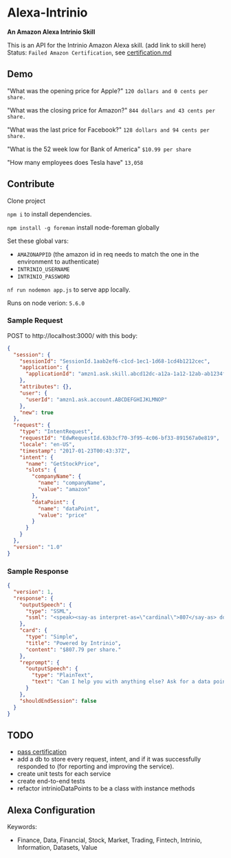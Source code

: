 # Alexa-Intrinio
**An Amazon Alexa Intrinio Skill**

This is an API for the Intrinio Amazon Alexa skill.
(add link to skill here)
Status: `Failed Amazon Certification`, see [certification.md](./certification.md)


## Demo
"What was the opening price for Apple?" `120 dollars and 0 cents per share.`

"What was the closing price for Amazon?" `844 dollars and 43 cents per share.`

"What was the last price for Facebook?" `128 dollars and 94 cents per share.`

"What is the 52 week low for Bank of America" `$10.99 per share`

"How many employees does Tesla have" `13,058`


## Contribute
Clone project

`npm i` to install dependencies.

`npm install -g foreman` install node-foreman globally

Set these global vars:
- `AMAZONAPPID` (the amazon id in req needs to match the one in the environment to authenticate)
- `INTRINIO_USERNAME`
- `INTRINIO_PASSWORD`

`nf run nodemon app.js` to serve app locally.

Runs on node verion: `5.6.0`


### Sample Request
POST to http://localhost:3000/ with this body:
```json
{
  "session": {
    "sessionId": "SessionId.1aab2ef6-c1cd-1ec1-1d68-1cd4b1212cec",
    "application": {
      "applicationId": "amzn1.ask.skill.abcd12dc-a12a-1a12-12ab-ab1234f1a1a1"
    },
    "attributes": {},
    "user": {
      "userId": "amzn1.ask.account.ABCDEFGHIJKLMNOP"
    },
    "new": true
  },
  "request": {
    "type": "IntentRequest",
    "requestId": "EdwRequestId.63b3cf70-3f95-4c06-bf33-891567a0e819",
    "locale": "en-US",
    "timestamp": "2017-01-23T00:43:37Z",
    "intent": {
      "name": "GetStockPrice",
      "slots": {
        "companyName": {
          "name": "companyName",
          "value": "amazon"
        },
        "dataPoint": {
          "name": "dataPoint",
          "value": "price"
        }
      }
    }
  },
  "version": "1.0"
}
```

### Sample Response
```json
{
  "version": 1,
  "response": {
    "outputSpeech": {
      "type": "SSML",
      "ssml": "<speak><say-as interpret-as=\"cardinal\">807</say-as> dollars and <say-as interpret-as=\"cardinal\">79</say-as> cents per share</speak>"
    },
    "card": {
      "type": "Simple",
      "title": "Powered by Intrinio",
      "content": "$807.79 per share."
    },
    "reprompt": {
      "outputSpeech": {
        "type": "PlainText",
        "text": "Can I help you with anything else? Ask for a data point, or say 'exit'."
      }
    },
    "shouldEndSession": false
  }
}
```

## TODO
- [pass certification](./certification.md)
- add a db to store every request, intent, and if it was successfully responded to (for reporting and improving the service).
- create unit tests for each service
- create end-to-end tests
- refactor intrinioDataPoints to be a class with instance methods

## Alexa Configuration
Keywords:
- Finance, Data, Financial, Stock, Market, Trading, Fintech, Intrinio, Information, Datasets, Value
